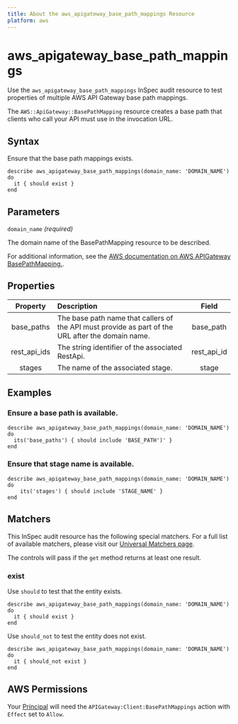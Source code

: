 ```yaml
---
title: About the aws_apigateway_base_path_mappings Resource
platform: aws
---
```


# aws_apigateway_base_path_mappings

Use the `aws_apigateway_base_path_mappings` InSpec audit resource to test properties of multiple AWS API Gateway base path mappings.

The `AWS::ApiGateway::BasePathMapping` resource creates a base path that clients who call your API must use in the invocation URL.

## Syntax

Ensure that the base path mappings exists.

    describe aws_apigateway_base_path_mappings(domain_name: 'DOMAIN_NAME') do
      it { should exist }
    end

## Parameters

`domain_name` _(required)_

The domain name of the BasePathMapping resource to be described.

For additional information, see the [AWS documentation on AWS APIGateway BasePathMapping.](https://docs.aws.amazon.com/AWSCloudFormation/latest/UserGuide/aws-resource-apigateway-basepathmapping.html).

## Properties

| Property  | Description | Field |
| :---: | :--- | :---: |
| base_paths | The base path name that callers of the API must provide as part of the URL after the domain name. | base_path |
| rest_api_ids | The string identifier of the associated RestApi.| rest_api_id |
| stages | The name of the associated stage. | stage |

## Examples

### Ensure a base path is available.

    describe aws_apigateway_base_path_mappings(domain_name: 'DOMAIN_NAME') do
      its('base_paths') { should include 'BASE_PATH')' }
    end

### Ensure that stage name is available.
    describe aws_apigateway_base_path_mappings(domain_name: 'DOMAIN_NAME') do
        its('stages') { should include 'STAGE_NAME' }
    end

## Matchers

This InSpec audit resource has the following special matchers. For a full list of available matchers, please visit our [Universal Matchers page](https://www.inspec.io/docs/reference/matchers/).

The controls will pass if the `get` method returns at least one result.

### exist

Use `should` to test that the entity exists.

    describe aws_apigateway_base_path_mappings(domain_name: 'DOMAIN_NAME') do
      it { should exist }
    end

Use `should_not` to test the entity does not exist.

    describe aws_apigateway_base_path_mappings(domain_name: 'DOMAIN_NAME') do
      it { should_not exist }
    end

## AWS Permissions

Your [Principal](https://docs.aws.amazon.com/IAM/latest/UserGuide/intro-structure.html#intro-structure-principal) will need the `APIGateway:Client:BasePathMappings` action with `Effect` set to `Allow`.

